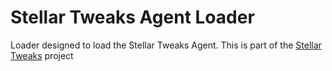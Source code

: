 # Stellar Tweaks Agent Loader
Loader designed to load the Stellar Tweaks Agent. This is part of the [Stellar Tweaks](https://github.com/StellarTweaks) project

